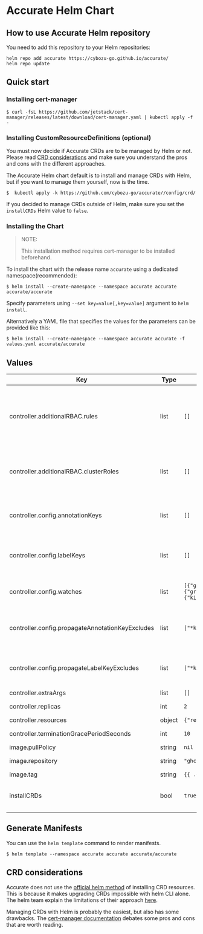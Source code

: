 # Accurate Helm Chart

## How to use Accurate Helm repository

You need to add this repository to your Helm repositories:

```console
helm repo add accurate https://cybozu-go.github.io/accurate/
helm repo update
```

## Quick start

### Installing cert-manager

```console
$ curl -fsL https://github.com/jetstack/cert-manager/releases/latest/download/cert-manager.yaml | kubectl apply -f -
```

### Installing CustomResourceDefinitions (optional)

You must now decide if Accurate CRDs are to be managed by Helm or not. Please read
[CRD considerations](#crd-considerations) and make sure you understand the pros and cons with the different approaches.

The Accurate Helm chart default is to install and manage CRDs with Helm, but if you want to manage them yourself,
now is the time.

```console
$  kubectl apply -k https://github.com/cybozu-go/accurate//config/crd/
```

If you decided to manage CRDs outside of Helm, make sure you set the `installCRDs` Helm value to `false`.

### Installing the Chart

> NOTE:
>
> This installation method requires cert-manager to be installed beforehand.

To install the chart with the release name `accurate` using a dedicated namespace(recommended):

```console
$ helm install --create-namespace --namespace accurate accurate accurate/accurate
```

Specify parameters using `--set key=value[,key=value]` argument to `helm install`.

Alternatively a YAML file that specifies the values for the parameters can be provided like this:

```console
$ helm install --create-namespace --namespace accurate accurate -f values.yaml accurate/accurate
```

## Values

| Key                                              | Type   | Default                                                                                                                                                                           | Description                                                                                                                                                                                                                   |
|--------------------------------------------------|--------|-----------------------------------------------------------------------------------------------------------------------------------------------------------------------------------|-------------------------------------------------------------------------------------------------------------------------------------------------------------------------------------------------------------------------------|
| controller.additionalRBAC.rules                  | list   | `[]`                                                                                                                                                                              | Specify the RBAC rules to be added to the controller. ClusterRole and ClusterRoleBinding are created with the names `{{ release name }}-additional-resources`. The rules defined here will be used for the ClusterRole rules. |
| controller.additionalRBAC.clusterRoles           | list   | `[]`                                                                                                                                                                              | Specify additional ClusterRoles to be granted to the accurate controller. "admin" is recommended to allow the controller to manage common namespace-scoped resources.                                                         |
| controller.config.annotationKeys                 | list   | `[]`                                                                                                                                                                              | Annotations to be propagated to sub-namespaces. It is also possible to specify a glob pattern that can be interpreted by Go's "path.Match" func.                                                                              |
| controller.config.labelKeys                      | list   | `[]`                                                                                                                                                                              | Labels to be propagated to sub-namespaces. It is also possible to specify a glob pattern that can be interpreted by Go's "path.Match" func.                                                                                   |
| controller.config.watches                        | list   | `[{"group":"rbac.authorization.k8s.io","kind":"Role","version":"v1"},{"group":"rbac.authorization.k8s.io","kind":"RoleBinding","version":"v1"},{"kind":"Secret","version":"v1"}]` | List of GVK for namespace-scoped resources that can be propagated. Any namespace-scoped resource is allowed.                                                                                                                  |
| controller.config.propagateAnnotationKeyExcludes | list   | `["*kubernetes.io/*"]`                                                                                                                                                            | Annotations to exclude when propagating resources. It is also possible to specify a glob pattern that can be interpreted by Go's "path.Match" func.                                                                           |
| controller.config.propagateLabelKeyExcludes      | list   | `["*kubernetes.io/*"]`                                                                                                                                                            | Labels to exclude when propagating resources. It is also possible to specify a glob pattern that can be interpreted by Go's "path.Match" func.                                                                                |
| controller.extraArgs                             | list   | `[]`                                                                                                                                                                              | Optional additional arguments.                                                                                                                                                                                                |
| controller.replicas                              | int    | `2`                                                                                                                                                                               | Specify the number of replicas of the controller Pod.                                                                                                                                                                         |
| controller.resources                             | object | `{"requests":{"cpu":"100m","memory":"20Mi"}}`                                                                                                                                     | Specify resources.                                                                                                                                                                                                            |
| controller.terminationGracePeriodSeconds         | int    | `10`                                                                                                                                                                              | Specify terminationGracePeriodSeconds.                                                                                                                                                                                        |
| image.pullPolicy                                 | string | `nil`                                                                                                                                                                             | Accurate image pullPolicy.                                                                                                                                                                                                    |
| image.repository                                 | string | `"ghcr.io/cybozu-go/accurate"`                                                                                                                                                    | Accurate image repository to use.                                                                                                                                                                                             |
| image.tag                                        | string | `{{ .Chart.AppVersion }}`                                                                                                                                                         | Accurate image tag to use.                                                                                                                                                                                                    |
| installCRDs                                      | bool   | `true`                                                                                                                                                                            | Controls if CRDs are automatically installed and managed as part of your Helm release.                                                                                                                                        |

## Generate Manifests

You can use the `helm template` command to render manifests.

```console
$ helm template --namespace accurate accurate accurate/accurate
```

## CRD considerations

Accurate does not use the [official helm method](https://helm.sh/docs/chart_best_practices/custom_resource_definitions/) of installing CRD resources.
This is because it makes upgrading CRDs impossible with helm CLI alone.
The helm team explain the limitations of their approach [here](https://helm.sh/docs/chart_best_practices/custom_resource_definitions/#some-caveats-and-explanations).

Managing CRDs with Helm is probably the easiest, but also has some drawbacks.
The [cert-manager documentation](https://cert-manager.io/docs/installation/helm/#crd-considerations)
debates some pros and cons that are worth reading.
